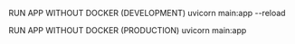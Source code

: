 RUN APP WITHOUT DOCKER (DEVELOPMENT)
uvicorn main:app --reload

RUN APP WITHOUT DOCKER (PRODUCTION)
uvicorn main:app
